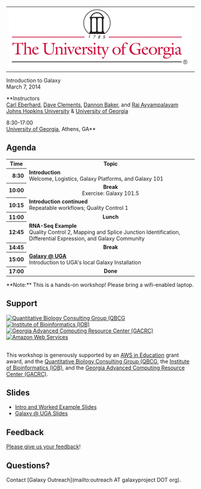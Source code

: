 <div class='center'>
<table>
  <tr>
    <td style=" border: none; text-align: center; vertical-align: middle;"> <a href='http://www.uga.edu/'><img src="/src/images/logos/UGALogoBig.gif" alt="University of Georgia" width="500" /></a> </td>
  </tr>
</table>


<div class='title'>Introduction to Galaxy<br />March 7, 2014</div>

**Instructors<br />[Carl Eberhard](/src/carl-eberhard/index.md), [Dave Clements](/src/dave-clements/index.md), [Dannon Baker](/src/dannon-baker/index.md), and [Raj Ayyampalayam](http://plantbio.uga.edu/directory/raj-ayyampalayam)<br />[Johns Hopkins University](http://www.jhu.edu/) & [University of Georgia](http://www.uga.edu/)

8:30-17:00<br />
[University of Georgia](http://www.uga.edu/), Athens, GA**


</div>

## Agenda

<table>
  <tr class="th" >
    <th> Time </th>
    <th> Topic </th>
  </tr>
  <tr>
    <th style=" text-align: right;"> 8:30 </th>
    <td> <strong>Introduction</strong><div class='indent'>Welcome, Logistics, Galaxy Platforms, and Galaxy 101</div> </td>
  </tr>
  <tr>
    <th style=" text-align: right;"> 10:00 </th>
    <td style=" text-align: center;"> <strong>Break</strong><div class='indent'>Exercise: Galaxy 101.5</div> </td>
  </tr>
  <tr>
    <th style=" text-align: right;"> 10:15 </th>
    <td> <strong>Introduction continued</strong><div class='indent'>Repeatable workflows; Quality Control 1</div> </td>
  </tr>
  <tr>
    <th style=" text-align: right;"> 11:00 </th>
    <td style=" text-align: center;"> <strong>Lunch</strong> </td>
  </tr>
  <tr>
    <th style=" text-align: right;"> 12:45 </th>
    <td> <strong>RNA-Seq Example</strong><div class='indent'>Quality Control 2, Mapping and Splice Junction Identification, Differential Expression, and Galaxy Community</div> </td>
  </tr>
  <tr>
    <th style=" text-align: right;"> 14:45 </th>
    <td style=" text-align: center;"> <strong>Break</strong> </td>
  </tr>
  <tr>
    <th style=" text-align: right;"> 15:00 </th>
    <td> <strong><a href='https://wiki.gacrc.uga.edu/wiki/Galaxy'>Galaxy @ UGA</a></strong><div class='indent'>Introduction to UGA's local Galaxy Installation</div> </td>
  </tr>
  <tr>
    <th style=" text-align: right;"> 17:00 </th>
    <td style=" text-align: center;"> <strong>Done</strong> </td>
  </tr>
</table>



<div class='center'>**Note:** This is a hands-on workshop!  Please bring a wifi-enabled laptop.</div>

## Support

<div class='center'>
<a href='http://qbcg.uga.edu/'><img src="/src/images/logos/QBCG_UGA_Logo.png" alt="Quantitative Biology Consulting Group (QBCG" width="200px" /></a>
<a href='http://iob.uga.edu/'><img src="/src/images/logos/IOB_UGA_Logo.png" alt="Institute of Bioinformatics (IOB)" width="230px" /></a>
<a href='http://gacrc.uga.edu/'><img src="/src/images/logos/GACRC_UGA_Logo.png" alt="Georgia Advanced Computing Resource Center (GACRC)" width="180px" /></a> &nbsp;&nbsp;
<a href='http://aws.amazon.com/'><img src="/src/images/logos/AWSLogo.png" alt="Amazon Web Services" width="130px" /></a>
</div>
<br />

This workshop is generously supported by an [AWS in Education](http://aws.amazon.com/education/) grant award, and the [Quantitative Biology Consulting Group (QBCG](http://qbcg.uga.edu/), the [Institute of Bioinformatics (IOB)](http://iob.uga.edu/), and the [Georgia Advanced Computing Resource Center (GACRC)](http://gacrc.uga.edu/).  

## Slides

* [Intro and Worked Example Slides](PLACEHOLDER_ATTACHMENT_URL/src/documents/presentations/201403UGAWorkshop.pdf)   
* [Galaxy @ UGA Slides](PLACEHOLDER_ATTACHMENT_URL/src/documents/presentations/201403GalxyAtUGA.pdf)

## Feedback

[Please give us your feedback](https://docs.google.com/forms/d/1JAnackAgHDETI__xFubZ5_udEba3EVlNz-1VFyegngY/viewform)!


## Questions?

Contact [Galaxy Outreach](mailto:outreach AT galaxyproject DOT org).
